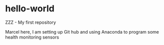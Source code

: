 # hello-world
ZZZ - My first repository

Marcel here, I am setting up Git hub and using Anaconda to program some health monitoring sensors
